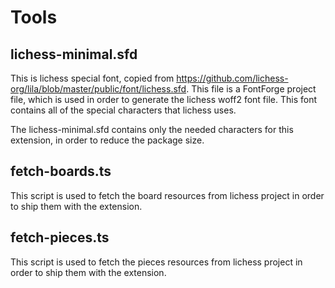 # Tools

## lichess-minimal.sfd

This is lichess special font, copied from https://github.com/lichess-org/lila/blob/master/public/font/lichess.sfd. This file is a FontForge project file, which is used in order to generate the lichess woff2 font file. This font contains all of the special characters that lichess uses.

The lichess-minimal.sfd contains only the needed characters for this extension, in order to reduce the package size.

## fetch-boards.ts

This script is used to fetch the board resources from lichess project in order to ship them with the extension.

## fetch-pieces.ts

This script is used to fetch the pieces resources from lichess project in order to ship them with the extension.
